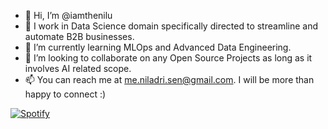 - 👋 Hi, I’m @iamthenilu
- 👀 I work in Data Science domain specifically directed to streamline and automate B2B businesses.
- 🌱 I’m currently learning MLOps and Advanced Data Engineering.
- 💞️ I’m looking to collaborate on any Open Source Projects as long as it involves AI related scope.
- 📫 You can reach me at me.niladri.sen@gmail.com. I will be more than happy to connect :)

[![Spotify](https://spotify-github-readme.vercel.app/api/spotify)](https://open.spotify.com/embed/track/1UgMLFmeVyphjePcN1TNpq)

<!---
iamthenilu/iamthenilu is a ✨ special ✨ repository because its `README.md` (this file) appears on your GitHub profile.
You can click the Preview link to take a look at your changes.
--->


